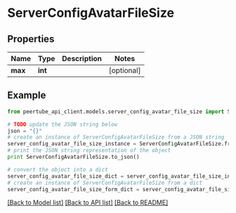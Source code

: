 # ServerConfigAvatarFileSize


## Properties
Name | Type | Description | Notes
------------ | ------------- | ------------- | -------------
**max** | **int** |  | [optional] 

## Example

```python
from peertube_api_client.models.server_config_avatar_file_size import ServerConfigAvatarFileSize

# TODO update the JSON string below
json = "{}"
# create an instance of ServerConfigAvatarFileSize from a JSON string
server_config_avatar_file_size_instance = ServerConfigAvatarFileSize.from_json(json)
# print the JSON string representation of the object
print ServerConfigAvatarFileSize.to_json()

# convert the object into a dict
server_config_avatar_file_size_dict = server_config_avatar_file_size_instance.to_dict()
# create an instance of ServerConfigAvatarFileSize from a dict
server_config_avatar_file_size_form_dict = server_config_avatar_file_size.from_dict(server_config_avatar_file_size_dict)
```
[[Back to Model list]](../README.md#documentation-for-models) [[Back to API list]](../README.md#documentation-for-api-endpoints) [[Back to README]](../README.md)


